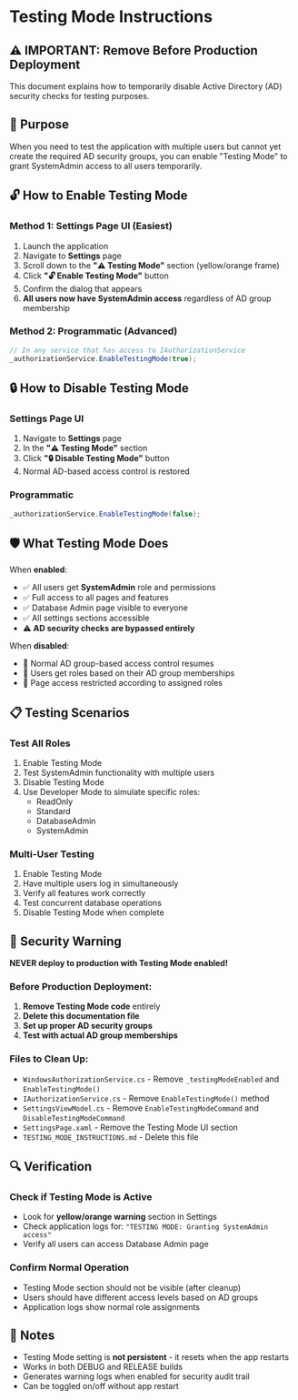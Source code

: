 # Testing Mode Instructions

## ⚠️ IMPORTANT: Remove Before Production Deployment

This document explains how to temporarily disable Active Directory (AD) security checks for testing purposes.

## 🎯 Purpose

When you need to test the application with multiple users but cannot yet create the required AD security groups, you can enable "Testing Mode" to grant SystemAdmin access to all users temporarily.

## 🔓 How to Enable Testing Mode

### Method 1: Settings Page UI (Easiest)
1. Launch the application
2. Navigate to **Settings** page
3. Scroll down to the **"⚠️ Testing Mode"** section (yellow/orange frame)
4. Click **"🔓 Enable Testing Mode"** button
5. Confirm the dialog that appears
6. **All users now have SystemAdmin access** regardless of AD group membership

### Method 2: Programmatic (Advanced)
```csharp
// In any service that has access to IAuthorizationService
_authorizationService.EnableTestingMode(true);
```

## 🔒 How to Disable Testing Mode

### Settings Page UI
1. Navigate to **Settings** page
2. In the **"⚠️ Testing Mode"** section
3. Click **"🔒 Disable Testing Mode"** button
4. Normal AD-based access control is restored

### Programmatic
```csharp
_authorizationService.EnableTestingMode(false);
```

## 🛡️ What Testing Mode Does

When **enabled**:
- ✅ All users get **SystemAdmin** role and permissions
- ✅ Full access to all pages and features
- ✅ Database Admin page visible to everyone
- ✅ All settings sections accessible
- ⚠️ **AD security checks are bypassed entirely**

When **disabled**:
- 🔄 Normal AD group-based access control resumes
- 🔄 Users get roles based on their AD group memberships
- 🔄 Page access restricted according to assigned roles

## 📋 Testing Scenarios

### Test All Roles
1. Enable Testing Mode
2. Test SystemAdmin functionality with multiple users
3. Disable Testing Mode
4. Use Developer Mode to simulate specific roles:
   - ReadOnly
   - Standard
   - DatabaseAdmin
   - SystemAdmin

### Multi-User Testing
1. Enable Testing Mode
2. Have multiple users log in simultaneously
3. Verify all features work correctly
4. Test concurrent database operations
5. Disable Testing Mode when complete

## 🚨 Security Warning

**NEVER deploy to production with Testing Mode enabled!**

### Before Production Deployment:
1. **Remove Testing Mode code** entirely
2. **Delete this documentation file**
3. **Set up proper AD security groups**
4. **Test with actual AD group memberships**

### Files to Clean Up:
- `WindowsAuthorizationService.cs` - Remove `_testingModeEnabled` and `EnableTestingMode()`
- `IAuthorizationService.cs` - Remove `EnableTestingMode()` method
- `SettingsViewModel.cs` - Remove `EnableTestingModeCommand` and `DisableTestingModeCommand`
- `SettingsPage.xaml` - Remove the Testing Mode UI section
- `TESTING_MODE_INSTRUCTIONS.md` - Delete this file

## 🔍 Verification

### Check if Testing Mode is Active
- Look for **yellow/orange warning** section in Settings
- Check application logs for: `"TESTING MODE: Granting SystemAdmin access"`
- Verify all users can access Database Admin page

### Confirm Normal Operation
- Testing Mode section should not be visible (after cleanup)
- Users should have different access levels based on AD groups
- Application logs show normal role assignments

## 📝 Notes

- Testing Mode setting is **not persistent** - it resets when the app restarts
- Works in both DEBUG and RELEASE builds
- Generates warning logs when enabled for security audit trail
- Can be toggled on/off without app restart
